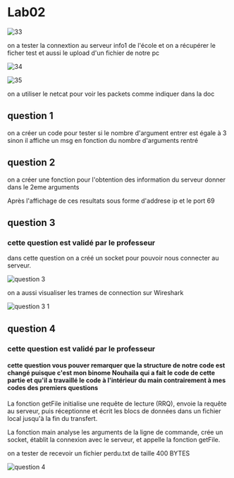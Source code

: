 # Lab02
![33](https://github.com/MohamedBenabdelhadi1/Lab01/assets/152403377/73d5e866-aaf9-4251-9460-325806f7c0fc)

on a tester la connextion au serveur info1 de l'école et on a récupérer le ficher test et aussi le upload d'un fichier de notre pc

![34](https://github.com/MohamedBenabdelhadi1/Lab01/assets/152403377/4fbd98e5-160d-4d59-9056-b0574c9bf3f1)

![35](https://github.com/MohamedBenabdelhadi1/Lab01/assets/152403377/219b87c6-22e4-44e7-9dab-aa64cf3ff188)

on a utiliser le netcat pour voir les packets comme indiquer dans la doc 

## question 1

on a créer un code pour tester si le nombre d'argument entrer est égale à 3 sinon il affiche un msg en fonction du nombre d'arguments rentré

## question 2

on a créer une fonction pour l'obtention des information du serveur donner dans le 2eme arguments 

Après l'affichage de ces resultats sous forme d'addrese ip et le port 69

## question 3

### cette question est validé par le professeur 

dans cette question on a créé un socket pour pouvoir nous connecter au serveur.

![question 3](https://github.com/MohamedBenabdelhadi1/Lab01/assets/152403377/1f69c648-c3f2-4c8e-88d6-5d1adfc7fe39)

on a aussi visualiser les trames de connection sur Wireshark 

![question 3 1](https://github.com/MohamedBenabdelhadi1/Lab01/assets/152403377/10763053-4cde-46d1-876a-fa083a98aeb2)

## question 4

### cette question est validé par le professeur 

#### cette question vous pouver remarquer que la structure de notre code est changé puisque c'est mon binome Nouhaila qui a fait le code de cette partie et qu'il a travaillé le code à l'intérieur du main contrairement à mes codes des premiers questions

La fonction getFile initialise une requête de lecture (RRQ), envoie la requête au serveur, puis réceptionne et écrit les blocs de données dans un fichier local jusqu'à la fin du transfert.

La fonction main analyse les arguments de la ligne de commande, crée un socket, établit la connexion avec le serveur, et appelle la fonction getFile.

on a tester de recevoir un fichier perdu.txt de taille 400 BYTES

![question 4](https://github.com/MohamedBenabdelhadi1/Lab01/assets/152403377/ad5795a3-19b3-4f54-8517-f96a84194465)

